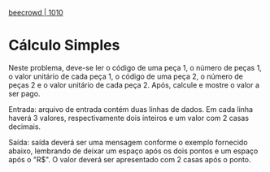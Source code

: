 [beecrowd | 1010](https://www.beecrowd.com.br/judge/pt/problems/view/1010)

# Cálculo Simples

Neste problema, deve-se ler o código de uma peça 1, o número de peças 1, o valor unitário de cada peça 1, o código de uma peça 2, o número de peças 2 e o valor unitário de cada peça 2. Após, calcule e mostre o valor a ser pago.

Entrada:  arquivo de entrada contém duas linhas de dados. Em cada linha haverá 3 valores, respectivamente dois inteiros e um valor com 2 casas decimais.

Saída:  saída deverá ser uma mensagem conforme o exemplo fornecido abaixo, lembrando de deixar um espaço após os dois pontos e um espaço após o "R$". O valor deverá ser apresentado com 2 casas após o ponto.